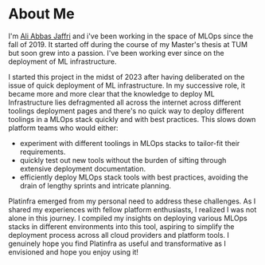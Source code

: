 # About Me

I'm [Ali Abbas Jaffri](https://aliabbasjaffri.github.io/) and i've been working in the space of MLOps since the fall of 2019. It started off during the course of my Master's thesis at TUM but soon grew into a passion. I've been working ever since on the deployment of ML infrastructure.

I started this project in the midst of 2023 after having deliberated on the issue of quick deployment of ML infrastructure. In my successive role, it became more and more clear that the knowledge to deploy ML Infrastructure lies defragmented all across the internet across different toolings deployment pages and there's no quick way to deploy different toolings in a MLOps stack quickly and with best practices. This slows down platform teams who would either:

- experiment with different toolings in MLOps stacks to tailor-fit their requirements.
- quickly test out new tools without the burden of sifting through extensive deployment documentation.
- efficiently deploy MLOps stack tools with best practices, avoiding the drain of lengthy sprints and intricate planning.

Platinfra emerged from my personal need to address these challenges. As I shared my experiences with fellow platform enthusiasts, I realized I was not alone in this journey. I compiled my insights on deploying various MLOps stacks in different environments into this tool, aspiring to simplify the deployment process across all cloud providers and platform tools. I genuinely hope you find Platinfra as useful and transformative as I envisioned and hope you enjoy using it!
